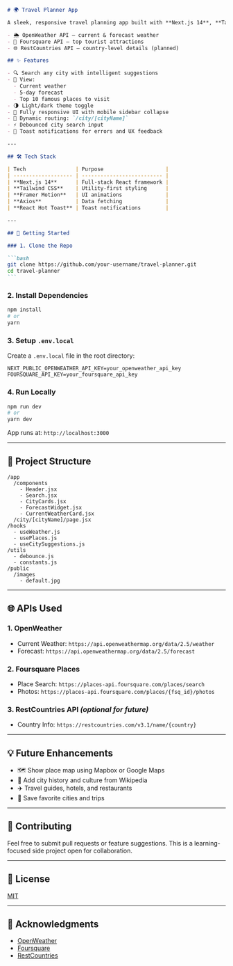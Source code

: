 

````md
# 🌍 Travel Planner App

A sleek, responsive travel planning app built with **Next.js 14**, **Tailwind CSS**, and real-time data from:

- 🌦️ OpenWeather API — current & forecast weather
- 📍 Foursquare API — top tourist attractions
- 🌐 RestCountries API — country-level details (planned)

## ✨ Features

- 🔍 Search any city with intelligent suggestions
- 🧭 View:
  - Current weather
  - 5-day forecast
  - Top 10 famous places to visit
- 🌗 Light/dark theme toggle
- 📱 Fully responsive UI with mobile sidebar collapse
- 🔁 Dynamic routing: `/city/[cityName]`
- ⚡ Debounced city search input
- 🔔 Toast notifications for errors and UX feedback

---

## 🛠️ Tech Stack

| Tech                | Purpose                    |
| ------------------- | -------------------------- |
| **Next.js 14**      | Full-stack React framework |
| **Tailwind CSS**    | Utility-first styling      |
| **Framer Motion**   | UI animations              |
| **Axios**           | Data fetching              |
| **React Hot Toast** | Toast notifications        |

---

## 🚀 Getting Started

### 1. Clone the Repo

```bash
git clone https://github.com/your-username/travel-planner.git
cd travel-planner
```
````

### 2. Install Dependencies

```bash
npm install
# or
yarn
```

### 3. Setup `.env.local`

Create a `.env.local` file in the root directory:

```env
NEXT_PUBLIC_OPENWEATHER_API_KEY=your_openweather_api_key
FOURSQUARE_API_KEY=your_foursquare_api_key
```

### 4. Run Locally

```bash
npm run dev
# or
yarn dev
```

App runs at: `http://localhost:3000`

---

## 🔧 Project Structure

```
/app
  /components
    - Header.jsx
    - Search.jsx
    - CityCards.jsx
    - ForecastWidget.jsx
    - CurrentWeatherCard.jsx
  /city/[cityName]/page.jsx
/hooks
  - useWeather.js
  - usePlaces.js
  - useCitySuggestions.js
/utils
  - debounce.js
  - constants.js
/public
  /images
    - default.jpg
```

---

## 🌐 APIs Used

### 1. OpenWeather

- Current Weather: `https://api.openweathermap.org/data/2.5/weather`
- Forecast: `https://api.openweathermap.org/data/2.5/forecast`

### 2. Foursquare Places

- Place Search: `https://places-api.foursquare.com/places/search`
- Photos: `https://places-api.foursquare.com/places/{fsq_id}/photos`

### 3. RestCountries API _(optional for future)_

- Country Info: `https://restcountries.com/v3.1/name/{country}`

---

## 💡 Future Enhancements

- 🗺️ Show place map using Mapbox or Google Maps
- 🧾 Add city history and culture from Wikipedia
- ✈️ Travel guides, hotels, and restaurants
- 📍 Save favorite cities and trips

---

## 🙌 Contributing

Feel free to submit pull requests or feature suggestions. This is a learning-focused side project open for collaboration.

---

## 📄 License

[MIT](./LICENSE)

---

## 💬 Acknowledgments

- [OpenWeather](https://openweathermap.org/)
- [Foursquare](https://location.foursquare.com/)
- [RestCountries](https://restcountries.com/)
